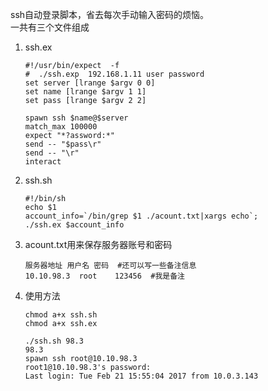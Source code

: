 ssh自动登录脚本，省去每次手动输入密码的烦恼。  
一共有三个文件组成  

1. ssh.ex  
    ```
    #!/usr/bin/expect  -f
    #  ./ssh.exp  192.168.1.11 user password
    set server [lrange $argv 0 0]
    set name [lrange $argv 1 1]
    set pass [lrange $argv 2 2]
    
    spawn ssh $name@$server
    match_max 100000
    expect "*?assword:*"
    send -- "$pass\r"
    send -- "\r"
    interact
    ```
2. ssh.sh  
    ```
    #!/bin/sh
    echo $1
    account_info=`/bin/grep $1 ./acount.txt|xargs echo`;
    ./ssh.ex $account_info
    ```
    
3. acount.txt用来保存服务器账号和密码  
    ```
    服务器地址 用户名 密码  #还可以写一些备注信息
    10.10.98.3	root	123456  #我是备注
    ```
4. 使用方法  
    ```
    chmod a+x ssh.sh
    chmod a+x ssh.ex
    
    ./ssh.sh 98.3
    98.3
    spawn ssh root@10.10.98.3
    root1@10.10.98.3's password: 
    Last login: Tue Feb 21 15:55:04 2017 from 10.0.3.143
    ```
